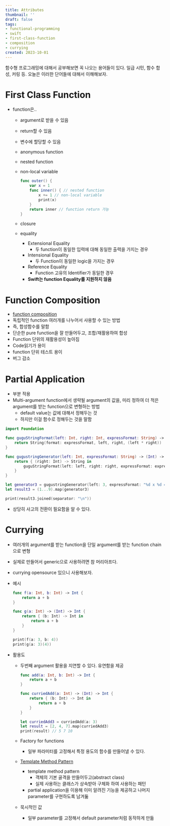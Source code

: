 ```yaml
---
title: Attributes
thumbnail: ''
draft: false
tags:
- functional-programming
- swift
- first-class-function
- composition
- currying
created: 2023-10-01
---
```


함수형 프로그래밍에 대해서 공부해보면 꼭 나오는 용어들이 있다. 일급 시민, 함수 합성, 커링 등. 오늘은 이러한 단어들에 대해서 이해해보자.

# First Class Function

* function은..
  * argument로 받을 수 있음
  * return할 수 있음
  * 변수에 할당할 수 있음
  * anonymous function
  * nested function
  * non-local variable
    ````swift
    func outer() {
        var x = 1
        func inner() { // nested function
            x += 1 // non-local variable
            print(x)
        }
        return inner // function return 가능
    }
    ````
  
  * closure
  * equality
    * Extensional Equality
      * 두 function이 동일한 입력에 대해 동일한 출력을 가지는 경우
    * Intensional Equality
      * 두 Function이 동일한 logic을 가지는 경우
    * Reference Equality
      * Function 고유의 Identifier가 동일한 경우
    * **Swift는 function Equality를 지원하지 않음**

# Function Composition

* [function composition](https://en.wikipedia.org/wiki/Function_composition)
* 독립적인 function 여러개를 나누어서 사용할 수 있는 방법
* 즉, 합성함수를 말함
* 단순한 pure function을 잘 만들어두고, 조합/재활용하여 합성
* Function 단위의 재활용성이 높아짐
* Code읽기가 용이
* function 단위 테스트 용이
* 버그 감소

# Partial Application

* 부분 적용
* Multi-argument function에서 생략될 argument의 값을, 미리 정하여 더 적은 argument를 받는 function으로 변형하는 방법
  * default value는 값에 대해서 정해두는 것
  * 하지만 이걸 함수로 정해두는 것을 말함

````swift
import Foundation

func guguStringFormat(left: Int, right: Int, expressFormat: String) -> String {
    return String(format: expressFormat, left, right, (left * right))
}

func gugustringGenerator(left: Int, expressFormat: String) -> (Int) -> String {
    return { (right: Int) -> String in
        guguStringFormat(left: left, right: right, expressFormat: expressFormat)
    }
}

let generator3 = gugustringGenerator(left: 3, expressFormat: "%d x %d = %d")
let result3 = (1...9).map(generator3)

print(result3.joined(separator: "\n"))
````

* 상당히 사고의 전환이 필요함을 알 수 있다.

# Currying

* 여러개의 argument를 받는 function을 단일 argument를 받는 function chain으로 변형
* 실제로 만들어서 generic으로 사용하려면 참 머리아프다.
* currying opensource 있으니 사용해보자.
* 예시
  ````swift
  func f(a: Int, b: Int) -> Int {
      return a + b
  }
  
  func g(a: Int) -> (Int) -> Int {
      return { (b: Int) -> Int in
          return a + b
      }
  }
  
  print(f(a: 3, b: 4))
  print(g(a: 3)(4))
  ````

* 활용도
  * 두번째 argument 활용을 지연할 수 있다. 유연함을 제공
    ````swift
    func add(a: Int, b: Int) -> Int {
        return a + b
    }
    
    func curriedAdd(a: Int) -> (Int) -> Int {
        return { (b: Int) -> Int in
            return a + b
        }
    }
    
    let curriedAdd3 = curriedAdd(a: 3)
    let result = [2, 4, 7].map(curriedAdd3)
    print(result) // 5 7 10
    ````
  
  * Factory for functions
    * 일부 파라미터를 고정해서 특정 용도의 함수를 만들어낼 수 있다.
  * [Template Method Pattern](https://en.wikipedia.org/wiki/Template_method_pattern)
    * template method pattern
      * 객체의 기본 골격을 만들어두고(abstract class)
      * 실제 사용하는 클래스가 상속받아 구체화 하여 사용하는 패턴
    * partial application을 이용해 이미 알려진 기능을 제공하고 나머지 parameter를 구현하도록 남겨둚
  * 묵시적인 값
    * 일부 parameter를 고정해서 default parameter처럼 동작하게 만듦
